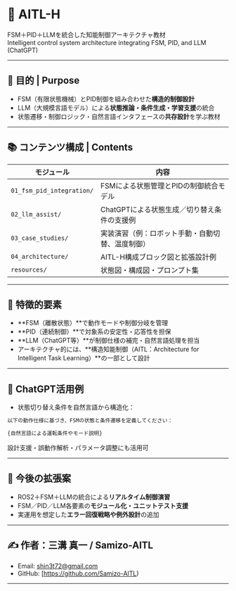 # 🧠 AITL-H

FSM＋PID＋LLMを統合した知能制御アーキテクチャ教材  
Intelligent control system architecture integrating FSM, PID, and LLM (ChatGPT)

---

## 🎯 目的 | Purpose

- FSM（有限状態機械）とPID制御を組み合わせた**構造的制御設計**
- LLM（大規模言語モデル）による**状態推論・条件生成・学習支援**の統合
- 状態遷移・制御ロジック・自然言語インタフェースの**共存設計**を学ぶ教材

---

## 📚 コンテンツ構成 | Contents

| モジュール | 内容 |
|-----------|------|
| `01_fsm_pid_integration/` | FSMによる状態管理とPIDの制御統合モデル |
| `02_llm_assist/` | ChatGPTによる状態生成／切り替え条件の支援例 |
| `03_case_studies/` | 実装演習（例：ロボット手動・自動切替、温度制御） |
| `04_architecture/` | AITL-H構成ブロック図と拡張設計例 |
| `resources/` | 状態図・構成図・プロンプト集 |

---

## 🧩 特徴的要素

- **FSM（離散状態）**で動作モードや制御分岐を管理  
- **PID（連続制御）**で対象系の安定性・応答性を担保  
- **LLM（ChatGPT等）**が制御仕様の補完・自然言語処理を担当  
- アーキテクチャ的には、**構造知能制御（AITL：Architecture for Intelligent Task Learning）**の一部として設計

---

## 🤖 ChatGPT活用例

- 状態切り替え条件を自然言語から構造化：
```markdown
以下の動作仕様に基づき、FSMの状態と条件遷移を定義してください：

{自然言語による運転条件やモード説明}
```
設計支援・誤動作解析・パラメータ調整にも活用可

---

## 🚀 今後の拡張案

- ROS2＋FSM＋LLMの統合による**リアルタイム制御演習**  
- FSM／PID／LLM各要素の**モジュール化・ユニットテスト支援**  
- 実運用を想定した**エラー回復戦略や例外設計**の追加

---

## ✍ 作者：三溝 真一 / Samizo-AITL

- Email: [shin3t72@gmail.com](mailto:shin3t72@gmail.com)  
- GitHub: [https://github.com/Samizo-AITL)

---
